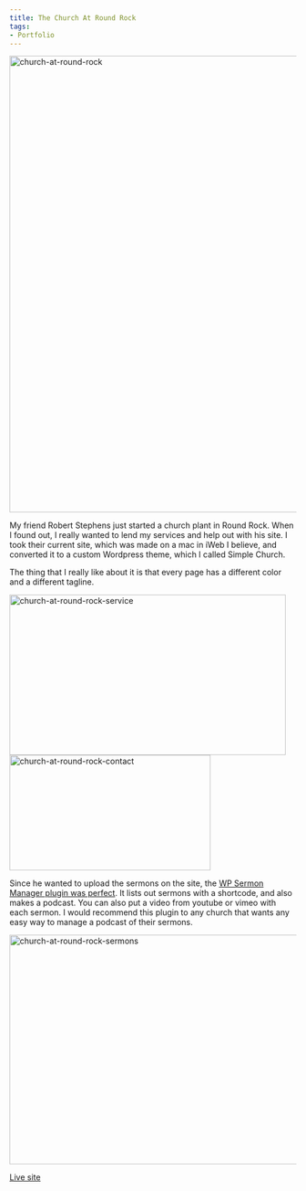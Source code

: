```yaml
---
title: The Church At Round Rock
tags:
- Portfolio
---
```


<a href="http://www.adamwadeharris.com/assets/uploads/2013/02/church-at-round-rock.png"><img class="aligncenter size-full wp-image-262" alt="church-at-round-rock" src="{{site.url}}/assets/uploads/2013/02/church-at-round-rock.png" width="857" height="800" /></a>

My friend Robert Stephens just started a church plant in Round Rock. When I found out, I really wanted to lend my services and help out with his site. I took their current site, which was made on a mac in iWeb I believe, and converted it to a custom Wordpress theme, which I called Simple Church.

The thing that I really like about it is that every page has a different color and a different tagline.

<a href="http://www.adamwadeharris.com/assets/uploads/2013/02/church-at-round-rock-service.png"><img class="aligncenter" alt="church-at-round-rock-service" src="{{site.url}}/assets/uploads/2013/02/church-at-round-rock-service.png" width="485" height="281" /></a><a href="http://www.adamwadeharris.com/assets/uploads/2013/02/church-at-round-rock-contact.png"><img class="aligncenter" alt="church-at-round-rock-contact" src="{{site.url}}/assets/uploads/2013/02/church-at-round-rock-contact.png" width="353" height="202" /></a>

Since he wanted to upload the sermons on the site, the <a href="http://wordpress.org/extend/plugins/sermon-manager-for-wordpress/" target="_blank">WP Sermon Manager plugin was perfect</a>. It lists out sermons with a shortcode, and also makes a podcast. You can also put a video from youtube or vimeo with each sermon. I would recommend this plugin to any church that wants any easy way to manage a podcast of their sermons.

<a href="http://www.adamwadeharris.com/assets/uploads/2013/02/church-at-round-rock-sermons.png"><img class="aligncenter" alt="church-at-round-rock-sermons" src="{{site.url}}/assets/uploads/2013/02/church-at-round-rock-sermons.png" width="653" height="402" /></a>

<a href="http://www.thechurchatroundrock.com/" target="_blank">Live site</a>
